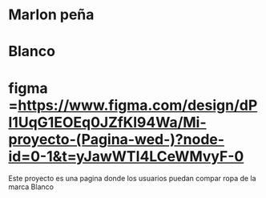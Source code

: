 # Marlon peña
# Blanco
# figma =https://www.figma.com/design/dPl1UqG1EOEq0JZfKl94Wa/Mi-proyecto-(Pagina-wed-)?node-id=0-1&t=yJawWTI4LCeWMvyF-0
Este proyecto es una pagina donde los usuarios puedan compar ropa de la marca Blanco 
